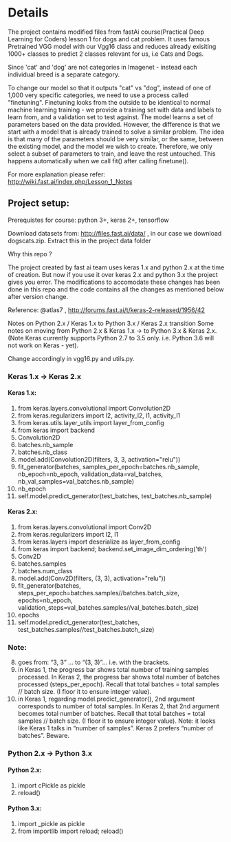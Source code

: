 
# Details

The project contains modified files from fastAi course(Practical Deep Learning for Coders) lesson 1 for dogs and cat problem. It uses famous Pretrained VGG model with our Vgg16 class and reduces already exisiting 1000+ classes to predict 2 classes relevant for us, i.e Cats and Dogs.

Since 'cat' and 'dog' are not categories in Imagenet - instead each individual breed is a separate category.

To change our model so that it outputs "cat" vs "dog", instead of one of 1,000 very specific categories, we need to use a process called "finetuning". Finetuning looks from the outside to be identical to normal machine learning training - we provide a training set with data and labels to learn from, and a validation set to test against. The model learns a set of parameters based on the data provided. However, the difference is that we start with a model that is already trained to solve a similar problem. The idea is that many of the parameters should be very similar, or the same, between the existing model, and the model we wish to create. Therefore, we only select a subset of parameters to train, and leave the rest untouched. This happens automatically when we call fit() after calling finetune().


For more explanation please refer: http://wiki.fast.ai/index.php/Lesson_1_Notes 

## Project setup:

Prerequistes for course: python 3+, keras 2+, tensorflow

Download datasets from: http://files.fast.ai/data/ , in our case we download dogscats.zip. Extract this in the project data folder



Why this repo ?

The project created by fast ai team uses keras 1.x and python 2.x at the time of creation. But now if you use it over keras 2.x and python 3.x the project gives you error. The modifications to accomodate these changes has been done in this repo and the code contains all the changes as mentioned below after version change.

Reference: @atlas7 , http://forums.fast.ai/t/keras-2-released/1956/42

Notes on Python 2.x / Keras 1.x to Python 3.x / Keras 2.x transition
Some notes on moving from Python 2.x & Keras 1.x -> to Python 3.x & Keras 2.x. (Note Keras currently supports Python 2.7 to 3.5 only. i.e. Python 3.6 will not work on Keras - yet).

Change accordingly in vgg16.py and utils.py.

### Keras 1.x -> Keras 2.x
#### Keras 1.x:

1. from keras.layers.convolutional import Convolution2D 
2. from keras.regularizers import l2, activity_l2, l1, activity_l1
3. from keras.utils.layer_utils import layer_from_config
4. from keras import backend
5. Convolution2D
6. batches.nb_sample
7. batches.nb_class
8. model.add(Convolution2D(filters, 3, 3, activation="relu"))
9. fit_generator(batches, samples_per_epoch=batches.nb_sample, nb_epoch=nb_epoch, validation_data=val_batches, nb_val_samples=val_batches.nb_sample)
10. nb_epoch
11. self.model.predict_generator(test_batches, test_batches.nb_sample)

#### Keras 2.x:

1. from keras.layers.convolutional import Conv2D
2. from keras.regularizers import l2, l1
3. from keras.layers import deserialize as layer_from_config
4. from keras import backend; backend.set_image_dim_ordering('th')
5. Conv2D
6. batches.samples
7. batches.num_class
8. model.add(Conv2D(filters, (3, 3), activation="relu"))
9. fit_generator(batches, steps_per_epoch=batches.samples//batches.batch_size, epochs=nb_epoch, validation_steps=val_batches.samples//val_batches.batch_size)
10. epochs
11. self.model.predict_generator(test_batches, test_batches.samples//test_batches.batch_size)

### Note:

8. goes from: “3, 3” … to “(3, 3)”… i.e. with the brackets.
9. in Keras 1, the progress bar shows total number of training samples processed. In Keras 2, the progress bar shows total number of batches processed (steps_per_epoch). Recall that total batches = total samples // batch size. (I floor it to ensure integer value).
11. in Keras 1, regarding model.predict_generator(), 2nd argument corresponds to number of total samples. In Keras 2, that 2nd argument becomes total number of batches. Recall that total batches = total samples // batch size. (I floor it to ensure integer value).
Note: it looks like Keras 1 talks in “number of samples”. Keras 2 prefers “number of batches”. Beware.

### Python 2.x -> Python 3.x
#### Python 2.x:

1. import cPickle as pickle
2. reload()

#### Python 3.x:

1. import _pickle as pickle 
2. from importlib import reload; reload()
